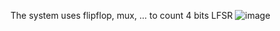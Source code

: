 The system uses flipflop, mux, ... to count 4 bits LFSR
![image](https://github.com/NguyenTienPhi-3529/LFSR_4bits/assets/153532576/578588e8-6796-4e98-add7-c51157d9bd4f)
